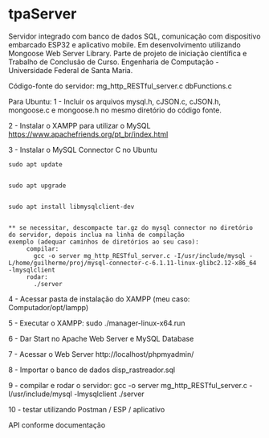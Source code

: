 # tpaServer
Servidor integrado com banco de dados SQL, comunicação com dispositivo embarcado ESP32 e aplicativo mobile. Em desenvolvimento utilizando Mongoose Web Server Library. Parte de projeto de iniciação científica e Trabalho de Conclusão de Curso. Engenharia de Computação - Universidade Federal de Santa Maria.



Código-fonte do servidor:  mg_http_RESTful_server.c
                           dbFunctions.c

Para Ubuntu:
1 - Incluir os arquivos mysql.h, cJSON.c, cJSON.h, mongoose.c e mongoose.h no mesmo diretório do código fonte.


2 - Instalar o XAMPP para utilizar o MySQL
    https://www.apachefriends.org/pt_br/index.html


3 - Instalar o MySQL Connector C no Ubuntu


    sudo apt update

    
    sudo apt upgrade

    
    sudo apt install libmysqlclient-dev


    ** se necessitar, descompacte tar.gz do mysql connector no diretório do servidor, depois inclua na linha de compilação
    exemplo (adequar caminhos de diretórios ao seu caso):
         compilar:
           gcc -o server mg_http_RESTful_server.c -I/usr/include/mysql -L/home/guilherme/proj/mysql-connector-c-6.1.11-linux-glibc2.12-x86_64 -lmysqlclient
         rodar:
           ./server

4 - Acessar pasta de instalação do XAMPP (meu caso: Computador/opt/lampp)


5 - Executar o XAMPP: 
      sudo ./manager-linux-x64.run

      
6 - Dar Start no Apache Web Server e MySQL Database


7 - Acessar o Web Server http://localhost/phpmyadmin/


8 - Importar o banco de dados disp_rastreador.sql


9 - compilar e rodar o servidor:
    gcc -o server mg_http_RESTful_server.c -I/usr/include/mysql -lmysqlclient
    ./server


10 - testar utilizando Postman / ESP / aplicativo

API conforme documentação

